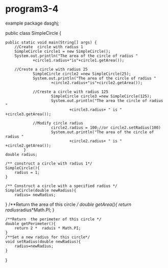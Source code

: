 # program3-4
example
package dasghj;

public class SimpleCircle {

	public static void main(String[] args) {
		//Create  circle with radius 1
		SimpleCircle circle1 = new SimpleCircle();
		System.out.println("The area of the circle of radius "
				+circle1.radius+"is"+circle1.getArea());
		
		//Creste a circle with radius 25
				SimpleCircle circle2 =new SimpleCircle(25);
				System.out.println("The area of the circle of radius "
						+circle2.radius+"is"+circle2.getArea());
				
				//Creste a circle with radius 125
						SimpleCircle circle3 =new SimpleCircle(125);
						System.out.println("The area the circle of radius "
								+circle3.radius+ " is " +circle3.getArea());
				
				//Modify circle radius
						circle2.radius = 100;//or circle2.setRadius(100)
						System.out.println("The area of the circle of radius "
								+circle2.radius+ " is " +circle2.getArea());
			}
	double radius;
	
	/** construct a circle with radius 1*/
	SimpleCircle(){
		radius = 1;
	}
	
	/** Construct a circle with a specified radius */
	SimpleCircle(double newRadius){
		radius= newRadius;
}
	/**Return the area of this circle */
	double getArea(){
		return radius*radius*Math.PI;
	}

	/**Return  the perimeter of this circle */
	double getPerimeter(){
		return 2 *  raduis * Math.PI;
	}
	/**Set a new radius for this circle*/
	void setRadius(double newRadius){
		radius=newRadius;
	}
}
